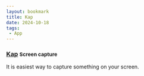 ```yaml
---
layout: bookmark
title: Kap
date: 2024-10-18
tags: 
 - App
---
```


### [Kap](https://getkap.co/) <small class="superscript">Screen capture</small>

It is easiest way to capture something on your screen.